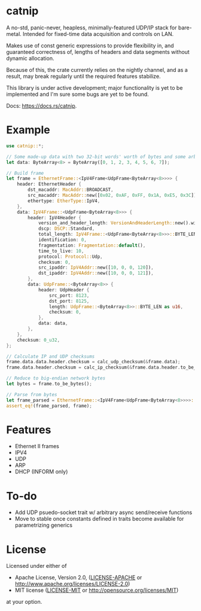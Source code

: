 # catnip
A no-std, panic-never, heapless, minimally-featured UDP/IP stack for bare-metal.
Intended for fixed-time data acquisition and controls on LAN. 

Makes use of const generic expressions to provide flexibility in, 
and guaranteed correctness of, lengths of headers and data segments without
dynamic allocation.

Because of this, the crate currently relies on the nightly channel, and as a result, may break regularly
until the required features stabilize.

This library is under active development; major functionality is yet to 
be implemented and I'm sure some bugs are yet to be found.

Docs: https://docs.rs/catnip.

# Example

```rust
use catnip::*;

// Some made-up data with two 32-bit words' worth of bytes and some arbitrary addresses
let data: ByteArray<8> = ByteArray([0, 1, 2, 3, 4, 5, 6, 7]);

// Build frame
let frame = EthernetFrame::<IpV4Frame<UdpFrame<ByteArray<8>>>> {
    header: EthernetHeader {
        dst_macaddr: MacAddr::BROADCAST,
        src_macaddr: MacAddr::new([0x02, 0xAF, 0xFF, 0x1A, 0xE5, 0x3C]),
        ethertype: EtherType::IpV4,
    },
    data: IpV4Frame::<UdpFrame<ByteArray<8>>> {
        header: IpV4Header {
            version_and_header_length: VersionAndHeaderLength::new().with_version(4).with_header_length((IpV4Header::BYTE_LEN / 4) as u8),
            dscp: DSCP::Standard,
            total_length: IpV4Frame::<UdpFrame<ByteArray<8>>>::BYTE_LEN as u16,
            identification: 0,
            fragmentation: Fragmentation::default(),
            time_to_live: 10,
            protocol: Protocol::Udp,
            checksum: 0,
            src_ipaddr: IpV4Addr::new([10, 0, 0, 120]),
            dst_ipaddr: IpV4Addr::new([10, 0, 0, 121]),
        },
        data: UdpFrame::<ByteArray<8>> {
            header: UdpHeader {
                src_port: 8123,
                dst_port: 8125,
                length: UdpFrame::<ByteArray<8>>::BYTE_LEN as u16,
                checksum: 0,
            },
            data: data,
        },
    },
    checksum: 0_u32,
};

// Calculate IP and UDP checksums
frame.data.data.header.checksum = calc_udp_checksum(&frame.data);
frame.data.header.checksum = calc_ip_checksum(&frame.data.header.to_be_bytes());

// Reduce to big-endian network bytes
let bytes = frame.to_be_bytes();

// Parse from bytes
let frame_parsed = EthernetFrame::<IpV4Frame<UdpFrame<ByteArray<8>>>>::read_bytes(&bytes);
assert_eq!(frame_parsed, frame);
```

# Features 
* Ethernet II frames
* IPV4
* UDP
* ARP
* DHCP (INFORM only)

# To-do
* Add UDP psuedo-socket trait w/ arbitrary async send/receive functions
* Move to stable once constants defined in traits become available for parametrizing generics

# License
Licensed under either of

 * Apache License, Version 2.0, ([LICENSE-APACHE](LICENSE-APACHE) or http://www.apache.org/licenses/LICENSE-2.0)
 * MIT license ([LICENSE-MIT](LICENSE-MIT) or http://opensource.org/licenses/MIT)
 
at your option.
